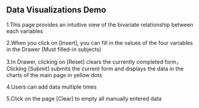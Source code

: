 
## Data Visualizations Demo


1.This page provides an intuitive view of the bivariate relationship between each variables

2.When you click on [Insert], you can fill in the values of the four variables in the Drawer (Must filled-in subjects)

3.In Drawer, clicking on [Reset] clears the currently completed form，Clicking [Submit] submits the current form and displays the data in the charts of the main page in yellow dots

4.Users can add data multiple times

5.Click on the page [Clear] to empty all manually entered data
